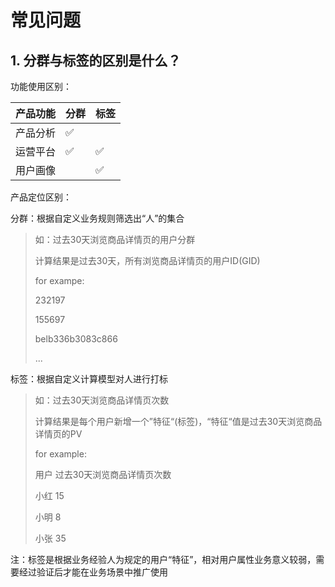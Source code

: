 # 常见问题

## 1. 分群与标签的区别是什么？

功能使用区别：

| 产品功能 | 分群 | 标签 |
| :--- | :--- | :--- |
| 产品分析 | ✅ |  |
| 运营平台 | ✅ | ✅ |
| 用户画像 |  | ✅ |

产品定位区别：

分群：根据自定义业务规则筛选出“人”的集合

> 如：过去30天浏览商品详情页的用户分群
>
> 计算结果是过去30天，所有浏览商品详情页的用户ID\(GID\)
>
> for exampe:
>
> 232197
>
> 155697
>
> belb336b3083c866
>
> ...

标签：根据自定义计算模型对人进行打标

> 如：过去30天浏览商品详情页次数
>
> 计算结果是每个用户新增一个”特征“\(标签\)，“特征“值是过去30天浏览商品详情页的PV
>
> for example:
>
> 用户                    过去30天浏览商品详情页次数
>
> 小红                    15
>
> 小明                    8
>
> 小张                    35

注：标签是根据业务经验人为规定的用户“特征”，相对用户属性业务意义较弱，需要经过验证后才能在业务场景中推广使用

